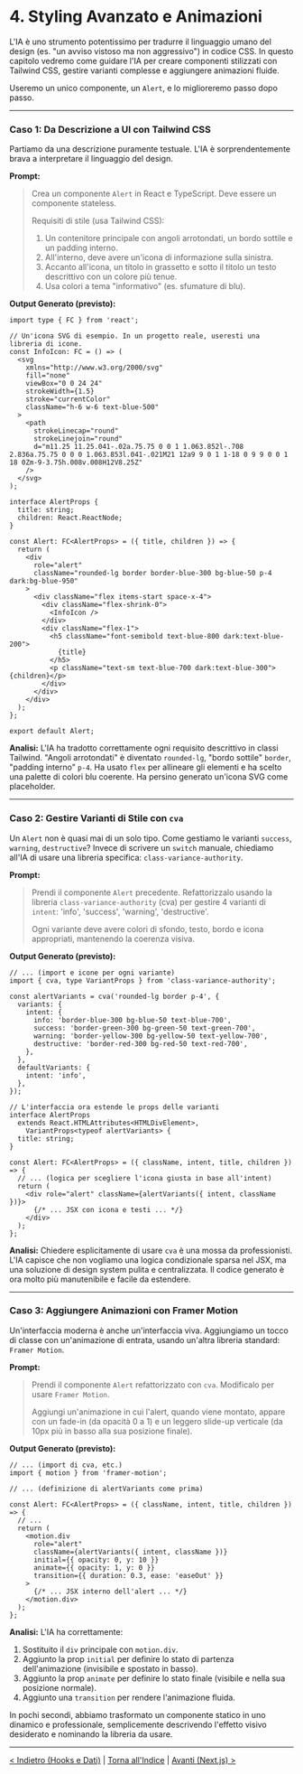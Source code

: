# 4. Styling Avanzato e Animazioni

L'IA è uno strumento potentissimo per tradurre il linguaggio umano del design (es. "un avviso vistoso ma non aggressivo") in codice CSS. In questo capitolo vedremo come guidare l'IA per creare componenti stilizzati con Tailwind CSS, gestire varianti complesse e aggiungere animazioni fluide.

Useremo un unico componente, un `Alert`, e lo miglioreremo passo dopo passo.

---

### Caso 1: Da Descrizione a UI con Tailwind CSS

Partiamo da una descrizione puramente testuale. L'IA è sorprendentemente brava a interpretare il linguaggio del design.

**Prompt:**

> Crea un componente `Alert` in React e TypeScript. Deve essere un componente stateless.
>
> Requisiti di stile (usa Tailwind CSS):
>
> 1.  Un contenitore principale con angoli arrotondati, un bordo sottile e un padding interno.
> 2.  All'interno, deve avere un'icona di informazione sulla sinistra.
> 3.  Accanto all'icona, un titolo in grassetto e sotto il titolo un testo descrittivo con un colore più tenue.
> 4.  Usa colori a tema "informativo" (es. sfumature di blu).

**Output Generato (previsto):**

```tsx
import type { FC } from 'react';

// Un'icona SVG di esempio. In un progetto reale, useresti una libreria di icone.
const InfoIcon: FC = () => (
  <svg
    xmlns="http://www.w3.org/2000/svg"
    fill="none"
    viewBox="0 0 24 24"
    strokeWidth={1.5}
    stroke="currentColor"
    className="h-6 w-6 text-blue-500"
  >
    <path
      strokeLinecap="round"
      strokeLinejoin="round"
      d="m11.25 11.25.041-.02a.75.75 0 0 1 1.063.852l-.708 2.836a.75.75 0 0 0 1.063.853l.041-.021M21 12a9 9 0 1 1-18 0 9 9 0 0 1 18 0Zm-9-3.75h.008v.008H12V8.25Z"
    />
  </svg>
);

interface AlertProps {
  title: string;
  children: React.ReactNode;
}

const Alert: FC<AlertProps> = ({ title, children }) => {
  return (
    <div
      role="alert"
      className="rounded-lg border border-blue-300 bg-blue-50 p-4 dark:bg-blue-950"
    >
      <div className="flex items-start space-x-4">
        <div className="flex-shrink-0">
          <InfoIcon />
        </div>
        <div className="flex-1">
          <h5 className="font-semibold text-blue-800 dark:text-blue-200">
            {title}
          </h5>
          <p className="text-sm text-blue-700 dark:text-blue-300">{children}</p>
        </div>
      </div>
    </div>
  );
};

export default Alert;
```

**Analisi:**
L'IA ha tradotto correttamente ogni requisito descrittivo in classi Tailwind. "Angoli arrotondati" è diventato `rounded-lg`, "bordo sottile" `border`, "padding interno" `p-4`. Ha usato `flex` per allineare gli elementi e ha scelto una palette di colori blu coerente. Ha persino generato un'icona SVG come placeholder.

---

### Caso 2: Gestire Varianti di Stile con `cva`

Un `Alert` non è quasi mai di un solo tipo. Come gestiamo le varianti `success`, `warning`, `destructive`? Invece di scrivere un `switch` manuale, chiediamo all'IA di usare una libreria specifica: `class-variance-authority`.

**Prompt:**

> Prendi il componente `Alert` precedente.
> Refattorizzalo usando la libreria `class-variance-authority` (cva) per gestire 4 varianti di `intent`: 'info', 'success', 'warning', 'destructive'.
>
> Ogni variante deve avere colori di sfondo, testo, bordo e icona appropriati, mantenendo la coerenza visiva.

**Output Generato (previsto):**

```tsx
// ... (import e icone per ogni variante)
import { cva, type VariantProps } from 'class-variance-authority';

const alertVariants = cva('rounded-lg border p-4', {
  variants: {
    intent: {
      info: 'border-blue-300 bg-blue-50 text-blue-700',
      success: 'border-green-300 bg-green-50 text-green-700',
      warning: 'border-yellow-300 bg-yellow-50 text-yellow-700',
      destructive: 'border-red-300 bg-red-50 text-red-700',
    },
  },
  defaultVariants: {
    intent: 'info',
  },
});

// L'interfaccia ora estende le props delle varianti
interface AlertProps
  extends React.HTMLAttributes<HTMLDivElement>,
    VariantProps<typeof alertVariants> {
  title: string;
}

const Alert: FC<AlertProps> = ({ className, intent, title, children }) => {
  // ... (logica per scegliere l'icona giusta in base all'intent)
  return (
    <div role="alert" className={alertVariants({ intent, className })}>
      {/* ... JSX con icona e testi ... */}
    </div>
  );
};
```

**Analisi:**
Chiedere esplicitamente di usare `cva` è una mossa da professionisti. L'IA capisce che non vogliamo una logica condizionale sparsa nel JSX, ma una soluzione di design system pulita e centralizzata. Il codice generato è ora molto più manutenibile e facile da estendere.

---

### Caso 3: Aggiungere Animazioni con Framer Motion

Un'interfaccia moderna è anche un'interfaccia viva. Aggiungiamo un tocco di classe con un'animazione di entrata, usando un'altra libreria standard: `Framer Motion`.

**Prompt:**

> Prendi il componente `Alert` refattorizzato con `cva`.
> Modificalo per usare `Framer Motion`.
>
> Aggiungi un'animazione in cui l'alert, quando viene montato, appare con un fade-in (da opacità 0 a 1) e un leggero slide-up verticale (da 10px più in basso alla sua posizione finale).

**Output Generato (previsto):**

```tsx
// ... (import di cva, etc.)
import { motion } from 'framer-motion';

// ... (definizione di alertVariants come prima)

const Alert: FC<AlertProps> = ({ className, intent, title, children }) => {
  // ...
  return (
    <motion.div
      role="alert"
      className={alertVariants({ intent, className })}
      initial={{ opacity: 0, y: 10 }}
      animate={{ opacity: 1, y: 0 }}
      transition={{ duration: 0.3, ease: 'easeOut' }}
    >
      {/* ... JSX interno dell'alert ... */}
    </motion.div>
  );
};
```

**Analisi:**
L'IA ha correttamente:

1.  Sostituito il `div` principale con `motion.div`.
2.  Aggiunto la prop `initial` per definire lo stato di partenza dell'animazione (invisibile e spostato in basso).
3.  Aggiunto la prop `animate` per definire lo stato finale (visibile e nella sua posizione normale).
4.  Aggiunto una `transition` per rendere l'animazione fluida.

In pochi secondi, abbiamo trasformato un componente statico in uno dinamico e professionale, semplicemente descrivendo l'effetto visivo desiderato e nominando la libreria da usare.

---

[< Indietro (Hooks e Dati)](./03-hooks-e-gestione-dati.md) | [Torna all'Indice](./index.md) | [Avanti (Next.js) >](./05-nextjs-15-server-centric.md)
